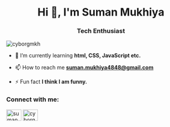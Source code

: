 <h1 align="center">Hi 👋, I'm Suman Mukhiya</h1>
<h3 align="center">Tech Enthusiast</h3>

<p align="left"> <img src="https://komarev.com/ghpvc/?username=cyborgmkh&label=Profile%20views&color=0e75b6&style=flat" alt="cyborgmkh" /> </p>

- 🌱 I’m currently learning **html, CSS, JavaScript etc.**

- 📫 How to reach me **suman.mukhiya4848@gmail.com**

- ⚡ Fun fact **I think I am funny.**

<h3 align="left">Connect with me:</h3>
<p align="left">
<a href="https://fb.com/suman.mkh444" target="blank"><img align="center" src="https://raw.githubusercontent.com/rahuldkjain/github-profile-readme-generator/master/src/images/icons/Social/facebook.svg" alt="suman.mkh444" height="30" width="40" /></a>
<a href="https://instagram.com/cyborgmkh" target="blank"><img align="center" src="https://raw.githubusercontent.com/rahuldkjain/github-profile-readme-generator/master/src/images/icons/Social/instagram.svg" alt="cyborgmkh" height="30" width="40" /></a>
</p>
